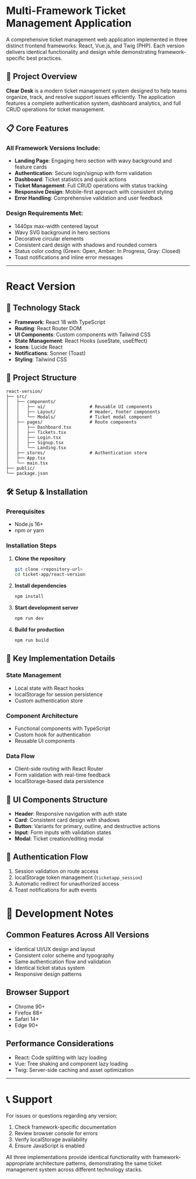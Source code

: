 # Multi-Framework Ticket Management Application

A comprehensive ticket management web application implemented in three distinct frontend frameworks: React, Vue.js, and Twig (PHP). Each version delivers identical functionality and design while demonstrating framework-specific best practices.

## 🎯 Project Overview

**Clear Desk** is a modern ticket management system designed to help teams organize, track, and resolve support issues efficiently. The application features a complete authentication system, dashboard analytics, and full CRUD operations for ticket management.

## 📋 Core Features

### All Framework Versions Include:

- **Landing Page**: Engaging hero section with wavy background and feature cards
- **Authentication**: Secure login/signup with form validation
- **Dashboard**: Ticket statistics and quick actions
- **Ticket Management**: Full CRUD operations with status tracking
- **Responsive Design**: Mobile-first approach with consistent styling
- **Error Handling**: Comprehensive validation and user feedback

### Design Requirements Met:
- 1440px max-width centered layout
- Wavy SVG background in hero sections
- Decorative circular elements
- Consistent card design with shadows and rounded corners
- Status color coding (Green: Open, Amber: In Progress, Gray: Closed)
- Toast notifications and inline error messages

---

# React Version

## 🚀 Technology Stack

- **Framework**: React 18 with TypeScript
- **Routing**: React Router DOM
- **UI Components**: Custom components with Tailwind CSS
- **State Management**: React Hooks (useState, useEffect)
- **Icons**: Lucide React
- **Notifications**: Sonner (Toast)
- **Styling**: Tailwind CSS

## 📁 Project Structure

```
react-version/
├── src/
│   ├── components/
│   │   ├── ui/                 # Reusable UI components
│   │   ├── Layout/             # Header, Footer components
│   │   └── Modals/             # Ticket modal component
│   ├── pages/                  # Route components
│   │   ├── Dashboard.tsx
│   │   ├── Tickets.tsx
│   │   ├── Login.tsx
│   │   ├── Signup.tsx
│   │   └── Landing.tsx
│   ├── stores/                 # Authentication store
│   ├── App.tsx
│   └── main.tsx
├── public/
└── package.json
```

## 🛠️ Setup & Installation

### Prerequisites
- Node.js 16+ 
- npm or yarn

### Installation Steps

1. **Clone the repository**
   ```bash
   git clone <repository-url>
   cd ticket-app/react-version
   ```

2. **Install dependencies**
   ```bash
   npm install
   ```

3. **Start development server**
   ```bash
   npm run dev
   ```

4. **Build for production**
   ```bash
   npm run build
   ```

## 🔧 Key Implementation Details

### State Management
- Local state with React hooks
- localStorage for session persistence
- Custom authentication store

### Component Architecture
- Functional components with TypeScript
- Custom hook for authentication
- Reusable UI components

### Data Flow
- Client-side routing with React Router
- Form validation with real-time feedback
- localStorage-based data persistence

## 🎨 UI Components Structure

- **Header**: Responsive navigation with auth state
- **Card**: Consistent card design with shadows
- **Button**: Variants for primary, outline, and destructive actions
- **Input**: Form inputs with validation states
- **Modal**: Ticket creation/editing modal

## 🔐 Authentication Flow

1. Session validation on route access
2. localStorage token management (`ticketapp_session`)
3. Automatic redirect for unauthorized access
4. Toast notifications for auth events

# 🔧 Development Notes

## Common Features Across All Versions
- Identical UI/UX design and layout
- Consistent color scheme and typography
- Same authentication flow and validation
- Identical ticket status system
- Responsive design patterns

## Browser Support
- Chrome 90+
- Firefox 88+
- Safari 14+
- Edge 90+

## Performance Considerations
- React: Code splitting with lazy loading
- Vue: Tree shaking and component lazy loading
- Twig: Server-side caching and asset optimization

---

# 📞 Support

For issues or questions regarding any version:
1. Check framework-specific documentation
2. Review browser console for errors
3. Verify localStorage availability
4. Ensure JavaScript is enabled

All three implementations provide identical functionality with framework-appropriate architecture patterns, demonstrating the same ticket management system across different technology stacks.